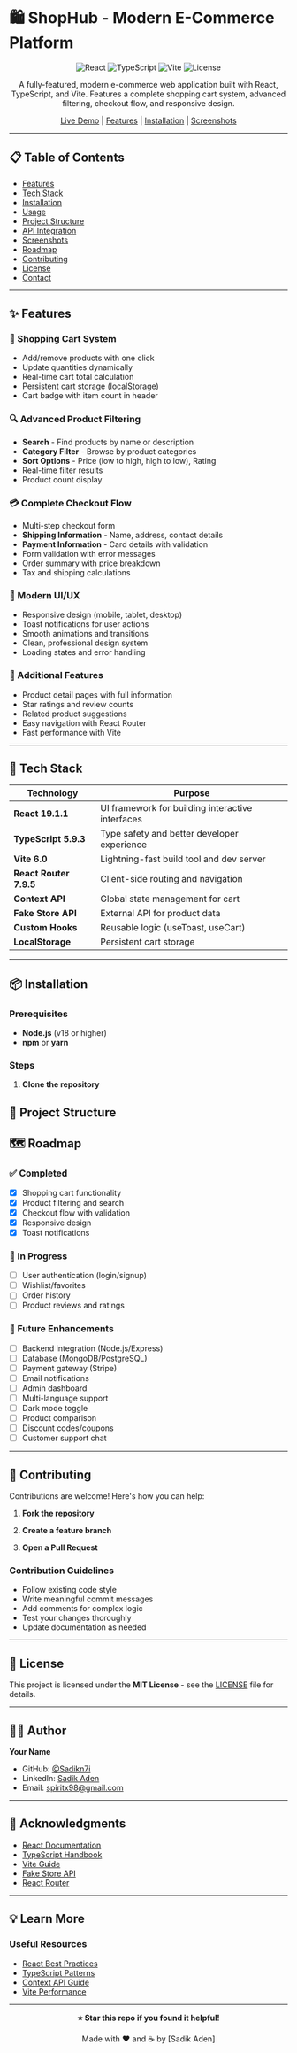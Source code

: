 # 🛍️ ShopHub - Modern E-Commerce Platform

<div align="center">

![React](https://img.shields.io/badge/React-19.1.1-blue?logo=react)
![TypeScript](https://img.shields.io/badge/TypeScript-5.9.3-blue?logo=typescript)
![Vite](https://img.shields.io/badge/Vite-6.0-646CFF?logo=vite)
![License](https://img.shields.io/badge/License-MIT-green)

A fully-featured, modern e-commerce web application built with React, TypeScript, and Vite. Features a complete shopping cart system, advanced filtering, checkout flow, and responsive design.

[Live Demo](#) | [Features](#-features) | [Installation](#-installation) | [Screenshots](#-screenshots)

</div>

---

## 📋 Table of Contents

- [Features](#-features)
- [Tech Stack](#-tech-stack)
- [Installation](#-installation)
- [Usage](#-usage)
- [Project Structure](#-project-structure)
- [API Integration](#-api-integration)
- [Screenshots](#-screenshots)
- [Roadmap](#-roadmap)
- [Contributing](#-contributing)
- [License](#-license)
- [Contact](#-contact)

---

## ✨ Features

### 🛒 Shopping Cart System
- Add/remove products with one click
- Update quantities dynamically
- Real-time cart total calculation
- Persistent cart storage (localStorage)
- Cart badge with item count in header

### 🔍 Advanced Product Filtering
- **Search** - Find products by name or description
- **Category Filter** - Browse by product categories
- **Sort Options** - Price (low to high, high to low), Rating
- Real-time filter results
- Product count display

### 💳 Complete Checkout Flow
- Multi-step checkout form
- **Shipping Information** - Name, address, contact details
- **Payment Information** - Card details with validation
- Form validation with error messages
- Order summary with price breakdown
- Tax and shipping calculations

### 🎨 Modern UI/UX
- Responsive design (mobile, tablet, desktop)
- Toast notifications for user actions
- Smooth animations and transitions
- Clean, professional design system
- Loading states and error handling

### 📱 Additional Features
- Product detail pages with full information
- Star ratings and review counts
- Related product suggestions
- Easy navigation with React Router
- Fast performance with Vite

---

## 🚀 Tech Stack

| Technology | Purpose |
|------------|---------|
| **React 19.1.1** | UI framework for building interactive interfaces |
| **TypeScript 5.9.3** | Type safety and better developer experience |
| **Vite 6.0** | Lightning-fast build tool and dev server |
| **React Router 7.9.5** | Client-side routing and navigation |
| **Context API** | Global state management for cart |
| **Fake Store API** | External API for product data |
| **Custom Hooks** | Reusable logic (useToast, useCart) |
| **LocalStorage** | Persistent cart storage |

---

## 📦 Installation

### Prerequisites
- **Node.js** (v18 or higher)
- **npm** or **yarn**

### Steps

1. **Clone the repository**
## 📁 Project Structure


## 🗺️ Roadmap

### ✅ Completed
- [x] Shopping cart functionality
- [x] Product filtering and search
- [x] Checkout flow with validation
- [x] Responsive design
- [x] Toast notifications

### 🚧 In Progress
- [ ] User authentication (login/signup)
- [ ] Wishlist/favorites
- [ ] Order history
- [ ] Product reviews and ratings

### 📅 Future Enhancements
- [ ] Backend integration (Node.js/Express)
- [ ] Database (MongoDB/PostgreSQL)
- [ ] Payment gateway (Stripe)
- [ ] Email notifications
- [ ] Admin dashboard
- [ ] Multi-language support
- [ ] Dark mode toggle
- [ ] Product comparison
- [ ] Discount codes/coupons
- [ ] Customer support chat

---

## 🤝 Contributing

Contributions are welcome! Here's how you can help:

1. **Fork the repository**
2. **Create a feature branch**

5. **Open a Pull Request**

### Contribution Guidelines
- Follow existing code style
- Write meaningful commit messages
- Add comments for complex logic
- Test your changes thoroughly
- Update documentation as needed

---

## 📝 License

This project is licensed under the **MIT License** - see the [LICENSE](LICENSE) file for details.


---

## 👨‍💻 Author

**Your Name**

- GitHub: [@Sadikn7i](https://github.com/Sadikn7i)
- LinkedIn: [Sadik Aden](https://www.linkedin.com/in/sadik-aden-a24440385/)
- Email: spiritx98@gmail.com

---

## 🙏 Acknowledgments

- [React Documentation](https://react.dev/)
- [TypeScript Handbook](https://www.typescriptlang.org/docs/)
- [Vite Guide](https://vitejs.dev/guide/)
- [Fake Store API](https://fakestoreapi.com/)
- [React Router](https://reactrouter.com/)

---

## 💡 Learn More

### Useful Resources
- [React Best Practices](https://react.dev/learn)
- [TypeScript Patterns](https://www.typescriptlang.org/docs/handbook/intro.html)
- [Context API Guide](https://react.dev/reference/react/useContext)
- [Vite Performance](https://vitejs.dev/guide/why.html)

---

<div align="center">

**⭐ Star this repo if you found it helpful!**

Made with ❤️ and ☕ by [Sadik Aden]

</div>
